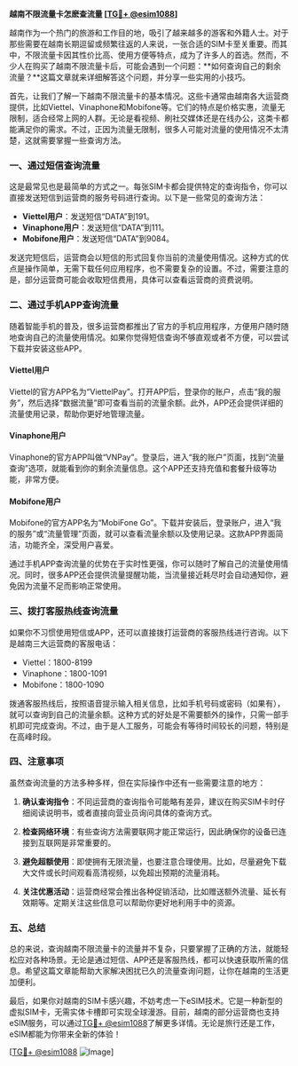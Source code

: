 **越南不限流量卡怎麽查流量 [[TG💪+ @esim1088](https://t.me/s/esim1088)]**

越南作为一个热门的旅游和工作目的地，吸引了越来越多的游客和外籍人士。对于那些需要在越南长期逗留或频繁往返的人来说，一张合适的SIM卡至关重要。而其中，不限流量卡因其性价比高、使用方便等特点，成为了许多人的首选。然而，不少人在购买了越南不限流量卡后，可能会遇到一个问题：**如何查询自己的剩余流量？**这篇文章就来详细解答这个问题，并分享一些实用的小技巧。

首先，让我们了解一下越南不限流量卡的基本情况。这些卡通常由越南各大运营商提供，比如Viettel、Vinaphone和Mobifone等。它们的特点是价格实惠，流量无限制，适合经常上网的人群。无论是看视频、刷社交媒体还是在线办公，这类卡都能满足你的需求。不过，正因为流量无限制，很多人可能对流量的使用情况不太清楚，这就需要掌握一些查询方法。

### **一、通过短信查询流量**

这是最常见也是最简单的方式之一。每张SIM卡都会提供特定的查询指令，你可以直接发送短信到运营商的服务号码进行查询。以下是一些常见的查询方法：

- **Viettel用户**：发送短信“DATA”到191。
- **Vinaphone用户**：发送短信“DATA”到111。
- **Mobifone用户**：发送短信“DATA”到9084。

发送完短信后，运营商会以短信的形式回复你当前的流量使用情况。这种方式的优点是操作简单，无需下载任何应用程序，也不需要复杂的设置。不过，需要注意的是，部分运营商可能会收取短信费用，具体可以查看运营商的资费说明。

### **二、通过手机APP查询流量**

随着智能手机的普及，很多运营商都推出了官方的手机应用程序，方便用户随时随地查询自己的流量使用情况。如果你觉得短信查询不够直观或者不方便，可以尝试下载并安装这些APP。

#### **Viettel用户**
Viettel的官方APP名为“ViettelPay”。打开APP后，登录你的账户，点击“我的服务”，然后选择“数据流量”即可查看当前的流量余额。此外，APP还会提供详细的流量使用记录，帮助你更好地管理流量。

#### **Vinaphone用户**
Vinaphone的官方APP叫做“VNPay”。登录后，进入“我的账户”页面，找到“流量查询”选项，就能看到你的剩余流量信息。这个APP还支持充值和套餐升级等功能，非常方便。

#### **Mobifone用户**
Mobifone的官方APP名为“MobiFone Go”。下载并安装后，登录账户，进入“我的服务”或“流量管理”页面，就可以查看流量余额以及使用记录。这款APP界面简洁，功能齐全，深受用户喜爱。

通过手机APP查询流量的优势在于实时性更强，你可以随时了解自己的流量使用情况。同时，很多APP还会提供流量提醒功能，当流量接近耗尽时会自动通知你，避免因为流量不足而影响正常使用。

### **三、拨打客服热线查询流量**

如果你不习惯使用短信或APP，还可以直接拨打运营商的客服热线进行咨询。以下是越南三大运营商的客服电话：

- Viettel：1800-8199
- Vinaphone：1800-1091
- Mobifone：1800-1090

拨通客服热线后，按照语音提示输入相关信息，比如手机号码或密码（如果有），就可以查询到自己的流量余额。这种方式的好处是不需要额外的操作，只需一部手机即可完成查询。不过，由于是人工服务，可能会有等待时间较长的问题，特别是在高峰时段。

### **四、注意事项**

虽然查询流量的方法多种多样，但在实际操作中还有一些需要注意的地方：

1. **确认查询指令**：不同运营商的查询指令可能略有差异，建议在购买SIM卡时仔细阅读说明书，或者直接向营业员询问具体的查询方式。
   
2. **检查网络环境**：有些查询方法需要联网才能正常运行，因此确保你的设备已连接到互联网是非常重要的。

3. **避免超额使用**：即使拥有无限流量，也要注意合理使用。比如，尽量避免下载大文件或长时间观看高清视频，以免超出预期的流量消耗。

4. **关注优惠活动**：运营商经常会推出各种促销活动，比如赠送额外流量、延长有效期等。定期关注这些信息可以帮助你更好地利用手中的资源。

### **五、总结**

总的来说，查询越南不限流量卡的流量并不复杂，只要掌握了正确的方法，就能轻松应对各种场景。无论是通过短信、APP还是客服热线，都可以快速获取所需的信息。希望这篇文章能帮助大家解决困扰已久的流量查询问题，让你在越南的生活更加便利。

最后，如果你对越南的SIM卡感兴趣，不妨考虑一下eSIM技术。它是一种新型的虚拟SIM卡，无需实体卡槽即可实现全球漫游。目前，越南的部分运营商也支持eSIM服务，可以通过[TG💪+ @esim1088](https://t.me/s/esim1088)了解更多详情。无论是旅行还是工作，eSIM都能为你带来全新的体验！

[[TG💪+ @esim1088](https://t.me/s/esim1088) ![Image](https://i.postimg.cc/4NQfJmqS/Snipaste-2025-05-13-00-14-12.png)]